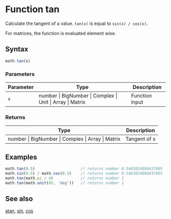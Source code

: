 <!-- Note: This file is automatically generated from source code comments. Changes made in this file will be overridden. -->

# Function tan

Calculate the tangent of a value. `tan(x)` is equal to `sin(x) / cos(x)`.

For matrices, the function is evaluated element wise.


## Syntax

```js
math.tan(x)
```

### Parameters

Parameter | Type | Description
--------- | ---- | -----------
`x` | number &#124; BigNumber &#124; Complex &#124; Unit &#124; Array &#124; Matrix | Function input

### Returns

Type | Description
---- | -----------
number &#124; BigNumber &#124; Complex &#124; Array &#124; Matrix | Tangent of x


## Examples

```js
math.tan(0.5)                    // returns number 0.5463024898437905
math.sin(0.5) / math.cos(0.5)    // returns number 0.5463024898437905
math.tan(math.pi / 4)            // returns number 1
math.tan(math.unit(45, 'deg'))   // returns number 1
```


## See also

[atan](atan.md),
[sin](sin.md),
[cos](cos.md)
